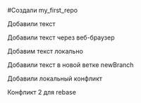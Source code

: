 #Создали my_first_repo

Добавили текст

Добавили текст через веб-браузер

Добавим текст локально

Добавили текст в новой ветке newBranch

Добавили локальный конфликт

Конфликт 2 для rebase

